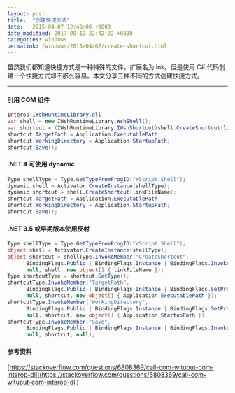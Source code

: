 ```yaml
---
layout: post
title:  "创建快捷方式"
date:   2015-04-07 12:48:00 +0800
date_modified: 2017-09-12 22:42:22 +0800
categories: windows
permalink: /windows/2015/04/07/create-shortcut.html
---
```


虽然我们都知道快捷方式是一种特殊的文件，扩展名为 lnk。但是使用 C# 代码创建一个快捷方式却不那么容易。本文分享三种不同的方式创建快捷方式。

---

#### 引用 COM 组件

```csharp
Interop.IWshRuntimeLibrary.dll
var shell = new IWshRuntimeLibrary.WshShell();
var shortcut = (IWshRuntimeLibrary.IWshShortcut)shell.CreateShortcut(linkFileName);
shortcut.TargetPath = Application.ExecutablePath;
shortcut.WorkingDirectory = Application.StartupPath;
shortcut.Save();
```

#### .NET 4 可使用 dynamic

```csharp
Type shellType = Type.GetTypeFromProgID("WScript.Shell");
dynamic shell = Activator.CreateInstance(shellType);
dynamic shortcut = shell.CreateShortcut(linkFileName);
shortcut.TargetPath = Application.ExecutablePath;
shortcut.WorkingDirectory = Application.StartupPath;
shortcut.Save();
```

#### .NET 3.5 或早期版本使用反射

```csharp
Type shellType = Type.GetTypeFromProgID("WScript.Shell");
object shell = Activator.CreateInstance(shellType);
object shortcut = shellType.InvokeMember("CreateShortcut",
      BindingFlags.Public | BindingFlags.Instance | BindingFlags.InvokeMethod,
      null, shell, new object[] { linkFileName });
Type shortcutType = shortcut.GetType();
shortcutType.InvokeMember("TargetPath",
      BindingFlags.Public | BindingFlags.Instance | BindingFlags.SetProperty,
      null, shortcut, new object[] { Application.ExecutablePath });
shortcutType.InvokeMember("WorkingDirectory",
      BindingFlags.Public | BindingFlags.Instance | BindingFlags.SetProperty, 
      null, shortcut, new object[] { Application.StartupPath });
shortcutType.InvokeMember("Save",
      BindingFlags.Public | BindingFlags.Instance | BindingFlags.InvokeMethod,
      null, shortcut, null);
```

#### 参考资料
[https://stackoverflow.com/questions/6808369/call-com-wituout-com-interop-dll](https://stackoverflow.com/questions/6808369/call-com-wituout-com-interop-dll)
